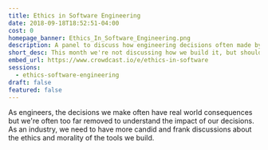 ```yaml
---
title: Ethics in Software Engineering
date: 2018-09-18T18:52:51-04:00
cost: 0
homepage_banner: Ethics_In_Software_Engineering.png
description: A panel to discuss how engineering decisions often made by developers can impact the real world.
short_desc: This month we're not discussing how we build it, but should we.
embed_url: https://www.crowdcast.io/e/ethics-in-software
sessions:
  - ethics-software-engineering
draft: false
featured: false
---
```


As engineers, the decisions we make often have real world consequences but we're often too far removed to understand the impact of our decisions. As an industry, we need to have more candid and frank discussions about the ethics and morality of the tools we build.
